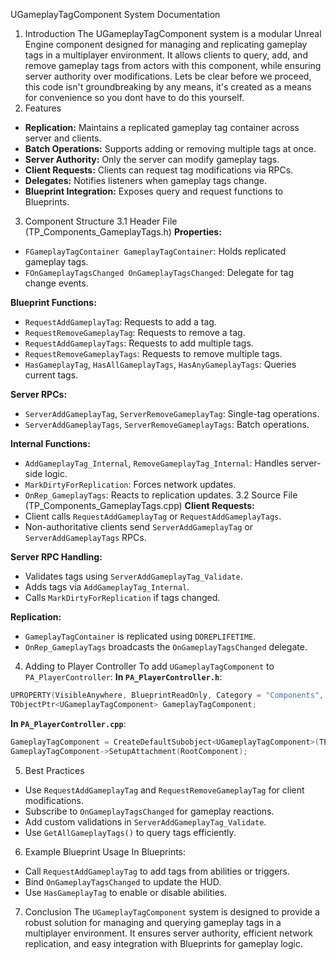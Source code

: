 UGameplayTagComponent System Documentation
1. Introduction
The UGameplayTagComponent system is a modular Unreal Engine component designed for managing and replicating gameplay tags in a multiplayer environment. It allows clients to query, add, and remove gameplay tags from actors with this component, while ensuring server authority over modifications. Lets be clear before we proceed, this code isn't groundbreaking by any means, it's created as a means for convenience so you dont have to do this yourself. 
2. Features
- **Replication:** Maintains a replicated gameplay tag container across server and clients.
- **Batch Operations:** Supports adding or removing multiple tags at once.
- **Server Authority:** Only the server can modify gameplay tags.
- **Client Requests:** Clients can request tag modifications via RPCs.
- **Delegates:** Notifies listeners when gameplay tags change.
- **Blueprint Integration:** Exposes query and request functions to Blueprints.
3. Component Structure
3.1 Header File (TP_Components_GameplayTags.h)
**Properties:**
- `FGameplayTagContainer GameplayTagContainer`: Holds replicated gameplay tags.
- `FOnGameplayTagsChanged OnGameplayTagsChanged`: Delegate for tag change events.

**Blueprint Functions:**
- `RequestAddGameplayTag`: Requests to add a tag.
- `RequestRemoveGameplayTag`: Requests to remove a tag.
- `RequestAddGameplayTags`: Requests to add multiple tags.
- `RequestRemoveGameplayTags`: Requests to remove multiple tags.
- `HasGameplayTag`, `HasAllGameplayTags`, `HasAnyGameplayTags`: Queries current tags.

**Server RPCs:**
- `ServerAddGameplayTag`, `ServerRemoveGameplayTag`: Single-tag operations.
- `ServerAddGameplayTags`, `ServerRemoveGameplayTags`: Batch operations.

**Internal Functions:**
- `AddGameplayTag_Internal`, `RemoveGameplayTag_Internal`: Handles server-side logic.
- `MarkDirtyForReplication`: Forces network updates.
- `OnRep_GameplayTags`: Reacts to replication updates.
3.2 Source File (TP_Components_GameplayTags.cpp)
**Client Requests:**
- Client calls `RequestAddGameplayTag` or `RequestAddGameplayTags`.
- Non-authoritative clients send `ServerAddGameplayTag` or `ServerAddGameplayTags` RPCs.

**Server RPC Handling:**
- Validates tags using `ServerAddGameplayTag_Validate`.
- Adds tags via `AddGameplayTag_Internal`.
- Calls `MarkDirtyForReplication` if tags changed.

**Replication:**
- `GameplayTagContainer` is replicated using `DOREPLIFETIME`.
- `OnRep_GameplayTags` broadcasts the `OnGameplayTagsChanged` delegate.

4. Adding to Player Controller
To add `UGameplayTagComponent` to `PA_PlayerController`:
**In `PA_PlayerController.h`**:
```cpp
UPROPERTY(VisibleAnywhere, BlueprintReadOnly, Category = "Components", meta = (DisplayName = "GameplayTagComponent"))
TObjectPtr<UGameplayTagComponent> GameplayTagComponent;
```

**In `PA_PlayerController.cpp`**:
```cpp
GameplayTagComponent = CreateDefaultSubobject<UGameplayTagComponent>(TEXT("GameplayTagComponent"));
GameplayTagComponent->SetupAttachment(RootComponent);
```

5. Best Practices
- Use `RequestAddGameplayTag` and `RequestRemoveGameplayTag` for client modifications.
- Subscribe to `OnGameplayTagsChanged` for gameplay reactions.
- Add custom validations in `ServerAddGameplayTag_Validate`.
- Use `GetAllGameplayTags()` to query tags efficiently.

6. Example Blueprint Usage
In Blueprints:
- Call `RequestAddGameplayTag` to add tags from abilities or triggers.
- Bind `OnGameplayTagsChanged` to update the HUD.
- Use `HasGameplayTag` to enable or disable abilities.

7. Conclusion
The `UGameplayTagComponent` system is designed to provide a robust solution for managing and querying gameplay tags in a multiplayer environment. It ensures server authority, efficient network replication, and easy integration with Blueprints for gameplay logic.
